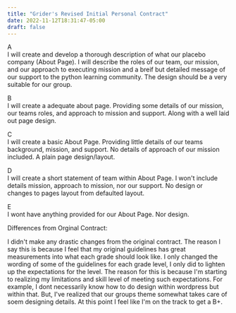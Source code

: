 ```yaml
---
title: "Grider's Revised Initial Personal Contract"
date: 2022-11-12T18:31:47-05:00
draft: false 
---
```

<p>
A <br/>
I will create and develop a thorough description of what our placebo company (About Page). I will describe the roles of our team, our mission, and our approach to executing mission and a breif but detailed message of our support to the python learning community. The design should be a very suitable for our group. 

B <br/>
I will create a adequate about page. Providing some details of our mission, our teams roles, and approach to mission and support. Along with a well laid out page design. 

C <br/>
I will create a basic About Page. Providing little details of our teams background, mission, and support. No details of approach of our mission included. A plain page design/layout.

D <br/>
I will create a short statement of team within About Page. I won't include details mission, approach to mission, nor our support. No design or changes to pages layout from defaulted layout. 

E <br/>
I wont have anything provided for our About Page. Nor design. 
</p>


Differences from Orginal Contract:
 
I didn't make any drastic changes from the original contract. The reason I say this is because I feel that my original guidelines has great measurements into what each grade should look like.  I only changed the wording of some of the guidelines for each grade level, I only did to lighten up the expectations for the level. The reason for this is because I'm starting to realizing my limitations and skill level of meeting such expectations. For example, I dont necessarily know how to do design within wordpress but within that. But, I've realized that our groups theme somewhat takes care of soem designing details. At this point I feel like I'm on the track to get a B+.